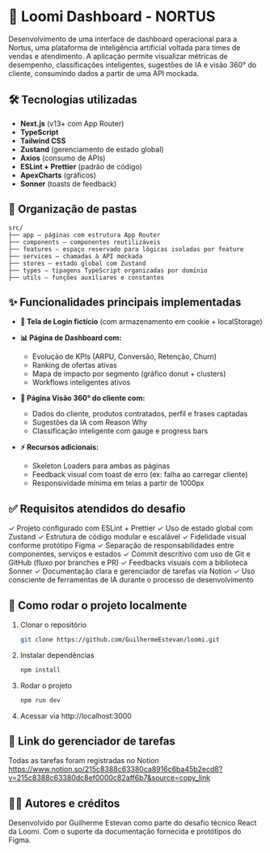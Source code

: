# 🚀 Loomi Dashboard - NORTUS

Desenvolvimento de uma interface de dashboard operacional para a Nortus, uma plataforma de inteligência artificial voltada para times de vendas e atendimento. A aplicação permite visualizar métricas de desempenho, classificações inteligentes, sugestões de IA e visão 360° do cliente, consumindo dados a partir de uma API mockada.

## 🛠️ Tecnologias utilizadas

- **Next.js** (v13+ com App Router)
- **TypeScript**
- **Tailwind CSS**
- **Zustand** (gerenciamento de estado global)
- **Axios** (consumo de APIs)
- **ESLint + Prettier** (padrão de código)
- **ApexCharts** (gráficos)
- **Sonner** (toasts de feedback)

## 📁 Organização de pastas
```
src/
├── app – páginas com estrutura App Router
├── components – componentes reutilizáveis 
├── features – espaço reservado para lógicas isoladas por feature
├── services – chamadas à API mockada 
├── stores – estado global com Zustand
├── types – tipagens TypeScript organizadas por domínio
├── utils – funções auxiliares e constantes
```

## ✨ Funcionalidades principais implementadas

- **🔐 Tela de Login fictício** (com armazenamento em cookie + localStorage)

- **📊 Página de Dashboard com:**
  - Evolução de KPIs (ARPU, Conversão, Retenção, Churn)
  - Ranking de ofertas ativas
  - Mapa de impacto por segmento (gráfico donut + clusters)
  - Workflows inteligentes ativos

- **👤 Página Visão 360° do cliente com:**
  - Dados do cliente, produtos contratados, perfil e frases captadas
  - Sugestões da IA com Reason Why
  - Classificação inteligente com gauge e progress bars

- **⚡ Recursos adicionais:**
  - Skeleton Loaders para ambas as páginas
  - Feedback visual com toast de erro (ex: falha ao carregar cliente)
  - Responsividade mínima em telas a partir de 1000px

## ✅ Requisitos atendidos do desafio

 ✓ Projeto configurado com ESLint + Prettier
 ✓ Uso de estado global com Zustand
 ✓ Estrutura de código modular e escalável
 ✓ Fidelidade visual conforme protótipo Figma
 ✓ Separação de responsabilidades entre componentes, serviços e estados
 ✓ Commit descritivo com uso de Git e GitHub (fluxo por branches e PR)
 ✓ Feedbacks visuais com a biblioteca Sonner
 ✓ Documentação clara e gerenciador de tarefas via Notion
 ✓ Uso consciente de ferramentas de IA durante o processo de desenvolvimento

## 🚀 Como rodar o projeto localmente

1. Clonar o repositório
   ```bash
   git clone https://github.com/GuilhermeEstevan/loomi.git
   ```

2. Instalar dependências
   ```bash
   npm install
   ```

3. Rodar o projeto
   ```bash
   npm run dev
   ```

4. Acessar via http://localhost:3000

## 📝 Link do gerenciador de tarefas
Todas as tarefas foram registradas no Notion
https://www.notion.so/215c8388c63380ca8916c6ba45b2ecd8?v=215c8388c63380dc8ef0000c82aff6b7&source=copy_link

## 👨‍💻 Autores e créditos
Desenvolvido por Guilherme Estevan como parte do desafio técnico React da Loomi.
Com o suporte da documentação fornecida e protótipos do Figma.